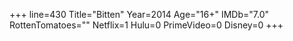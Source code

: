+++
line=430
Title="Bitten"
Year=2014
Age="16+"
IMDb="7.0"
RottenTomatoes=""
Netflix=1
Hulu=0
PrimeVideo=0
Disney=0
+++

